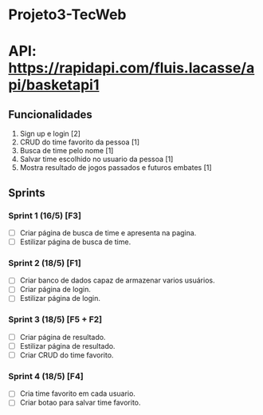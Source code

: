 # Projeto3-TecWeb
# API: https://rapidapi.com/fluis.lacasse/api/basketapi1

## Funcionalidades
1. Sign up e login [2]
2. CRUD do time favorito da pessoa [1]
3. Busca de time pelo nome [1]
4. Salvar time escolhido no usuario da pessoa [1]
5. Mostra resultado de jogos passados e futuros embates [1]

## Sprints
### Sprint 1 (16/5) [F3]
- [ ] Criar página de busca de time e apresenta na pagina. 
- [ ] Estilizar página de busca de time.

### Sprint 2 (18/5) [F1]
- [ ] Criar banco de dados capaz de armazenar varios usuários.
- [ ] Criar página de login.
- [ ] Estilizar página de login.

### Sprint 3 (18/5) [F5 + F2]
- [ ] Criar página de resultado.
- [ ] Estilizar página de resultado.
- [ ] Criar CRUD do time favorito.

### Sprint 4 (18/5) [F4]
- [ ] Cria time favorito em cada usuario.
- [ ] Criar botao para salvar time favorito.
